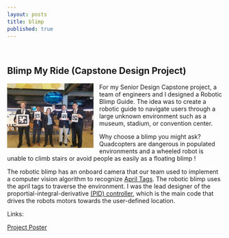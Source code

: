 ```yaml
---
layout: posts
title: blimp
published: true
---
```


<div class="container">
  <div class="row">
    <div class="col">
      <br>
      <h2 class="text-secondary">Blimp My Ride (Capstone Design Project)</h2>
      <p><img src="/images/blimp.JPG" style="width: 40%;display: block; float:left;margin:0 1em 1em 0;"   alt="cover" /></p>
      <p>For my Senior Design Capstone project, a team of engineers and I designed a Robotic Blimp Guide. The idea was to create a robotic guide to navigate users through a large unknown environment such as a museum, stadium, or convention center.</p>
      <p> Why choose a blimp you might ask? Quadcopters are dangerous in populated environments and a wheeled robot is unable to climb stairs or avoid people as easily as a floating blimp ! </p>
      <p> The robotic blimp has an onboard camera that our team used to implement a computer vision algorithm to recognize <a href="https://april.eecs.umich.edu/software/apriltag">April Tags</a>. The robotic blimp uses the april tags to traverse the environment. I was the lead designer of the proportial-integral-derivative <a href="https://en.wikipedia.org/wiki/PID_controller">(PID) controller</a>, which is the main code that drives the robots motors towards the user-defined location.</p>
      <p> Links: </p>
      <p>    <a href="/docs/blimp_poster.pdf">Project Poster</a></p>
      <br>
    </div>
  </div>
</div>